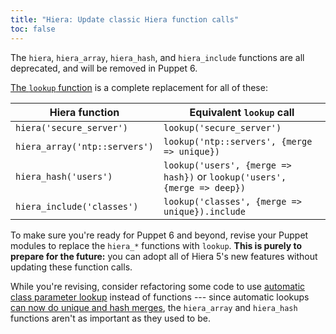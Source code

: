 ```yaml
---
title: "Hiera: Update classic Hiera function calls"
toc: false
---
```


[lookup_function]: todo
[automatic]: todo
[lookup_options]: todo

The `hiera`, `hiera_array`, `hiera_hash`, and `hiera_include` functions are all deprecated, and will be removed in Puppet 6.

[The `lookup` function][lookup_function] is a complete replacement for all of these:

Hiera function                | Equivalent `lookup` call
------------------------------|-------------------------
`hiera('secure_server')`      | `lookup('secure_server')`
`hiera_array('ntp::servers')` | `lookup('ntp::servers', {merge => unique})`
`hiera_hash('users')`         | `lookup('users', {merge => hash})` or `lookup('users', {merge => deep})`
`hiera_include('classes')`    | `lookup('classes', {merge => unique}).include`

To make sure you're ready for Puppet 6 and beyond, revise your Puppet modules to replace the `hiera_*` functions with `lookup`. **This is purely to prepare for the future:** you can adopt all of Hiera 5's new features without updating these function calls.

While you're revising, consider refactoring some code to use [automatic class parameter lookup][automatic] instead of functions --- since automatic lookups [can now do unique and hash merges][lookup_options], the `hiera_array` and `hiera_hash` functions aren't as important as they used to be.
